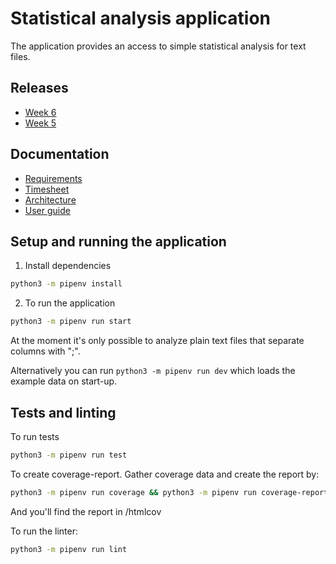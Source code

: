 # Statistical analysis application

The application provides an access to simple statistical analysis for text files.

## Releases

* [Week 6](https://github.com/toppyy/ot-harjoitustyo/releases/tag/week6)
* [Week 5](https://github.com/toppyy/ot-harjoitustyo/releases/viikko5)

## Documentation

* [Requirements](https://github.com/toppyy/ot-harjoitustyo/blob/master/documentation/Requirements.md)
* [Timesheet](https://github.com/toppyy/ot-harjoitustyo/blob/master/documentation/Timesheet.md)
* [Architecture](https://github.com/toppyy/ot-harjoitustyo/blob/master/documentation/Architecture.md)
* [User guide](https://github.com/toppyy/ot-harjoitustyo/blob/master/documentation/UserGuide.md)

## Setup and running the application

1. Install dependencies

```bash
python3 -m pipenv install
```

2. To run the application
```bash
python3 -m pipenv run start
```
At the moment it's only possible to analyze plain text files that separate columns with ";".  

Alternatively you can run `python3 -m pipenv run dev` which loads the example data on start-up.

## Tests and linting

To run tests
```bash
python3 -m pipenv run test
```
To create coverage-report. Gather coverage data and create the report by:
```bash
python3 -m pipenv run coverage && python3 -m pipenv run coverage-report
```
And you'll find the report in /htmlcov

To run the linter:
```bash
python3 -m pipenv run lint
```

